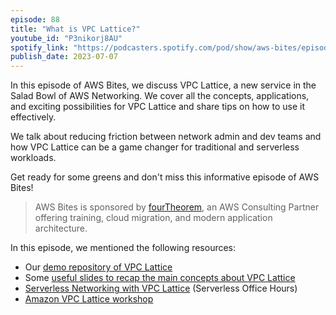 ```yaml
---
episode: 88
title: "What is VPC Lattice?"
youtube_id: "P3nikorj8AU"
spotify_link: "https://podcasters.spotify.com/pod/show/aws-bites/episodes/88--What-is-VPC-Lattice-e26d5eb"
publish_date: 2023-07-07
---
```


In this episode of AWS Bites, we discuss VPC Lattice, a new service in the Salad Bowl of AWS Networking. We cover all the concepts, applications, and exciting possibilities for VPC Lattice and share tips on how to use it effectively.

We talk about reducing friction between network admin and dev teams and how VPC Lattice can be a game changer for traditional and serverless workloads.

Get ready for some greens and don't miss this informative episode of AWS Bites!


> AWS Bites is sponsored by [fourTheorem](https://fourtheorem.com/), an AWS Consulting Partner offering training, cloud migration, and modern application architecture.


In this episode, we mentioned the following resources:

- Our [demo repository of VPC Lattice](https://github.com/fourTheorem/vpc-lattice-demo)
- Some [useful slides to recap the main concepts about VPC Lattice](https://fourtheorem.github.io/vpc-lattice-demo/)
- [Serverless Networking with VPC Lattice](https://www.youtube.com/watch?v=C4dw8tz_dgc) (Serverless Office Hours)
- [Amazon VPC Lattice workshop](https://catalog.us-east-1.prod.workshops.aws/workshops/9e543f60-e409-43d4-b37f-78ff3e1a07f5/en-US)
